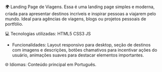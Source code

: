 🌍 Landing Page de Viagens.
Essa é uma landing page simples e moderna, criada para apresentar destinos incríveis e inspirar pessoas a viajarem pelo mundo. Ideal para agências de viagens, blogs ou projetos pessoais de portfólio.

💻 Tecnologias utilizadas:
HTML5 
CSS3 
JS

- Funcionalidades: Layout responsivo para desktop, seção de destinos com imagens e descrições, botões chamativos para incentivar ações do usuário, animações suaves para destacar elementos importantes.

🌐 Idiomas:
Conteúdo principal em Português.
